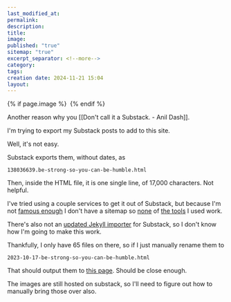 ```yaml
---
last_modified_at: 
permalink: 
description: 
title: 
image: 
published: "true"
sitemap: "true"
excerpt_separator: <!--more-->
category: 
tags: 
creation date: 2024-11-21 15:04
layout:
---
```



{% if page.image %} <img src="{{ page.image }}" alt=""> {% endif %}

Another reason why you [[Don't call it a Substack. - Anil Dash]]. 

I'm trying to export my Substack posts to add to this site. 

Well, it's not easy. 

Substack exports them, without dates, as 

```
138036639.be-strong-so-you-can-be-humble.html
```

Then, inside the HTML file, it is one single line, of 17,000 characters. Not helpful. 

I've tried using a couple services to get it out of Substack, but because I'm not [famous enough](https://rsilt.substack.com/p/how-i-got-my-substack-to-be-google) I don't have a sitemap so [none](https://www.substacktools.com/downloader) of [the tools](https://github.com/timf34/Substack2Markdown) I used work. 

There's also not an [updated Jekyll importer](https://import.jekyllrb.com) for Substack, so I don't know how I'm going to make this work. 

Thankfully, I only have 65 files on there, so if I just manually rename them to 

```
2023-10-17-be-strong-so-you-can-be-humble.html
```

That should output them to [this page](https://jethro.site/2023/10/17/be-strong-so-you-can-be-humble/). Should be close enough. 

The images are still hosted on substack, so I'll need to figure out how to manually bring those over also. 
